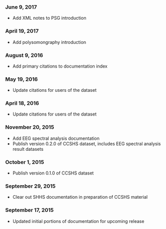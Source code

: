 ### June 9, 2017

- Add XML notes to PSG introduction

### April 19, 2017

- Add polysomongraphy introduction

### August 9, 2016

- Add primary citations to documentation index

### May 19, 2016

- Update citations for users of the dataset

### April 18, 2016

- Update citations for users of the dataset

### November 20, 2015

- Add EEG spectral analysis documentation
- Publish version 0.2.0 of CCSHS dataset, includes EEG spectral analysis result datasets

### October 1, 2015

- Publish version 0.1.0 of CCSHS dataset

### September 29, 2015

- Clear out SHHS documentation in preparation of CCSHS material

### September 17, 2015

- Updated initial portions of documentation for upcoming release

